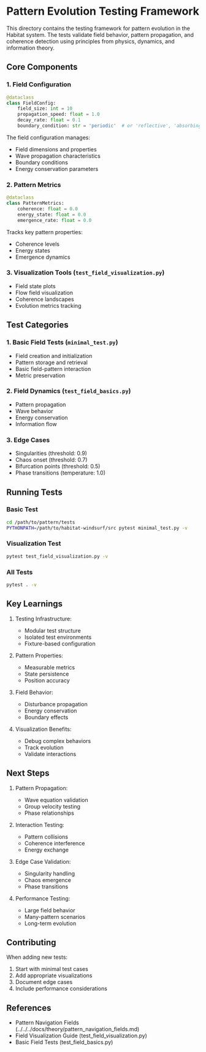 # Pattern Evolution Testing Framework

This directory contains the testing framework for pattern evolution in the Habitat system. The tests validate field behavior, pattern propagation, and coherence detection using principles from physics, dynamics, and information theory.

## Core Components

### 1. Field Configuration
```python
@dataclass
class FieldConfig:
    field_size: int = 10
    propagation_speed: float = 1.0
    decay_rate: float = 0.1
    boundary_condition: str = 'periodic'  # or 'reflective', 'absorbing'
```

The field configuration manages:
- Field dimensions and properties
- Wave propagation characteristics
- Boundary conditions
- Energy conservation parameters

### 2. Pattern Metrics
```python
@dataclass
class PatternMetrics:
    coherence: float = 0.0
    energy_state: float = 0.0
    emergence_rate: float = 0.0
```

Tracks key pattern properties:
- Coherence levels
- Energy states
- Emergence dynamics

### 3. Visualization Tools (`test_field_visualization.py`)
- Field state plots
- Flow field visualization
- Coherence landscapes
- Evolution metrics tracking

## Test Categories

### 1. Basic Field Tests (`minimal_test.py`)
- Field creation and initialization
- Pattern storage and retrieval
- Basic field-pattern interaction
- Metric preservation

### 2. Field Dynamics (`test_field_basics.py`)
- Pattern propagation
- Wave behavior
- Energy conservation
- Information flow

### 3. Edge Cases
- Singularities (threshold: 0.9)
- Chaos onset (threshold: 0.7)
- Bifurcation points (threshold: 0.5)
- Phase transitions (temperature: 1.0)

## Running Tests

### Basic Test
```bash
cd /path/to/pattern/tests
PYTHONPATH=/path/to/habitat-windsurf/src pytest minimal_test.py -v
```

### Visualization Test
```bash
pytest test_field_visualization.py -v
```

### All Tests
```bash
pytest . -v
```

## Key Learnings

1. Testing Infrastructure:
   - Modular test structure
   - Isolated test environments
   - Fixture-based configuration

2. Pattern Properties:
   - Measurable metrics
   - State persistence
   - Position accuracy

3. Field Behavior:
   - Disturbance propagation
   - Energy conservation
   - Boundary effects

4. Visualization Benefits:
   - Debug complex behaviors
   - Track evolution
   - Validate interactions

## Next Steps

1. Pattern Propagation:
   - Wave equation validation
   - Group velocity testing
   - Phase relationships

2. Interaction Testing:
   - Pattern collisions
   - Coherence interference
   - Energy exchange

3. Edge Case Validation:
   - Singularity handling
   - Chaos emergence
   - Phase transitions

4. Performance Testing:
   - Large field behavior
   - Many-pattern scenarios
   - Long-term evolution

## Contributing

When adding new tests:
1. Start with minimal test cases
2. Add appropriate visualizations
3. Document edge cases
4. Include performance considerations

## References

- Pattern Navigation Fields (../../../docs/theory/pattern_navigation_fields.md)
- Field Visualization Guide (test_field_visualization.py)
- Basic Field Tests (test_field_basics.py)
